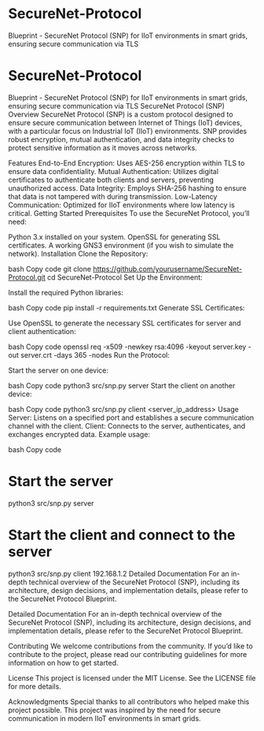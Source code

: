 # SecureNet-Protocol
Blueprint - SecureNet Protocol (SNP) for IIoT environments in smart grids, ensuring secure communication via TLS
# SecureNet-Protocol
Blueprint - SecureNet Protocol (SNP) for IIoT environments in smart grids, ensuring secure communication via TLS
SecureNet Protocol (SNP)
Overview
SecureNet Protocol (SNP) is a custom protocol designed to ensure secure communication between Internet of Things (IoT) devices, with a particular focus on Industrial IoT (IIoT) environments. SNP provides robust encryption, mutual authentication, and data integrity checks to protect sensitive information as it moves across networks.

Features
End-to-End Encryption: Uses AES-256 encryption within TLS to ensure data confidentiality.
Mutual Authentication: Utilizes digital certificates to authenticate both clients and servers, preventing unauthorized access.
Data Integrity: Employs SHA-256 hashing to ensure that data is not tampered with during transmission.
Low-Latency Communication: Optimized for IIoT environments where low latency is critical.
Getting Started
Prerequisites
To use the SecureNet Protocol, you’ll need:

Python 3.x installed on your system.
OpenSSL for generating SSL certificates.
A working GNS3 environment (if you wish to simulate the network).
Installation
Clone the Repository:

bash
Copy code
git clone https://github.com/yourusername/SecureNet-Protocol.git
cd SecureNet-Protocol
Set Up the Environment:

Install the required Python libraries:

bash
Copy code
pip install -r requirements.txt
Generate SSL Certificates:

Use OpenSSL to generate the necessary SSL certificates for server and client authentication:

bash
Copy code
openssl req -x509 -newkey rsa:4096 -keyout server.key -out server.crt -days 365 -nodes
Run the Protocol:

Start the server on one device:

bash
Copy code
python3 src/snp.py server
Start the client on another device:

bash
Copy code
python3 src/snp.py client <server_ip_address>
Usage
Server: Listens on a specified port and establishes a secure communication channel with the client.
Client: Connects to the server, authenticates, and exchanges encrypted data.
Example usage:

bash
Copy code
# Start the server
python3 src/snp.py server

# Start the client and connect to the server
python3 src/snp.py client 192.168.1.2
Detailed Documentation
For an in-depth technical overview of the SecureNet Protocol (SNP), including its architecture, design decisions, and implementation details, please refer to the SecureNet Protocol Blueprint.

Detailed Documentation
For an in-depth technical overview of the SecureNet Protocol (SNP), including its architecture, design decisions, and implementation details, please refer to the SecureNet Protocol Blueprint.

Contributing
We welcome contributions from the community. If you’d like to contribute to the project, please read our contributing guidelines for more information on how to get started.

License
This project is licensed under the MIT License. See the LICENSE file for more details.

Acknowledgments
Special thanks to all contributors who helped make this project possible.
This project was inspired by the need for secure communication in modern IIoT environments in smart grids.

